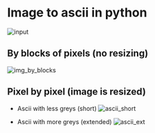 # Image to ascii in python
![input](https://pngimg.com/uploads/thinking_man/thinking_man_PNG11595.png)

## By blocks of pixels (no resizing)
![img_by_blocks](https://github.com/user-attachments/assets/4f79b2e0-b67e-44eb-8458-bc96cda005fc)


## Pixel by pixel (image is resized)
- Ascii with less greys (short)
![ascii_short](https://github.com/EugenioBarbieriViale/image-to-ascii/assets/82298389/c62078ce-a690-4498-96e6-1c634454338e)

- Ascii with more greys (extended)
![ascii_ext](https://github.com/EugenioBarbieriViale/image-to-ascii/assets/82298389/149dd368-c4a8-424e-88c7-835acdded984)


